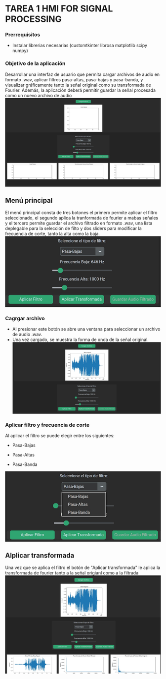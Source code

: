 # TAREA 1 HMI FOR SIGNAL PROCESSING 
### Prerrequisitos 
- Instalar librerias necesarias (customtkinter librosa matplotlib scipy numpy)
### Objetivo de la aplicación 
Desarrollar una interfaz de usuario que permita cargar archivos de audio en formato .wav, aplicar filtros pasa-altas, pasa-bajas y pasa-banda, y visualizar gráficamente tanto la señal original como su transformada de Fourier. Además, la aplicación deberá permitir guardar la señal procesada como un nuevo archivo de audio
![alt text](image.png)
## Menú principal 
El menú principal consta de tres botones el primero permite aplicar el filtro seleccionado, el segundo aplica la tranformada de fourier a mabas señales y el tercero permite guardar el archivo filtrado en formato .wav, una lista deplegable para la selección de filto y dos sliders para modificar la frecuencia de corte, tanto la alta como la baja. 
![alt text](image-4.png)
### Cagrgar archivo 
- Al presionar este botón se abre una ventana para seleccionar un archivo de audio .wav.
- Una vez cargado, se muestra la forma de onda de la señal original.
![alt text](image-1.png)

### Aplicar filtro y frecuencia de corte
Al aplicar el filtro se puede elegir entre los siguientes: 

- Pasa-Bajas

- Pasa-Altas

- Pasa-Banda

![alt text](image-5.png)

## Alplicar transformada 
Una vez que se aplica el filtro el botón de "Aplicar transformada" le aplica la transformada de fourier tanto a la señal origianl como a la filtrada 
![alt text](image-3.png)

